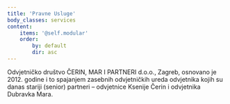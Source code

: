 ```yaml
---
title: 'Pravne Usluge'
body_classes: services
content:
    items: '@self.modular'
    order:
        by: default
        dir: asc
---
```


Odvjetničko društvo ČERIN, MAR I PARTNERI d.o.o., Zagreb, osnovano je 2012. godine i to spajanjem zasebnih odvjetničkih ureda odvjetnika kojih su danas stariji (senior) partneri – odvjetnice Ksenije Čerin i odvjetnika Dubravka Mara. 